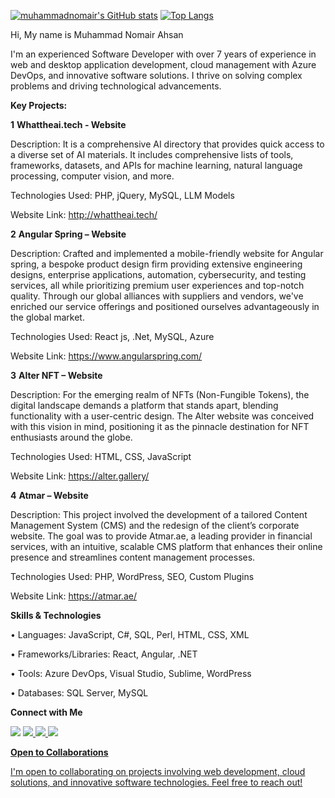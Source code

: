 [![muhammadnomair's GitHub stats](https://github-readme-stats.vercel.app/api?username=muhammadnomair&show_icons=true&theme=dark)](https://github.com/muhammadnomair/github-readme-stats)
[![Top Langs](https://github-readme-stats.vercel.app/api/top-langs/?username=muhammadnomair&theme=dark&layout=compact)](https://github.com/muhammadnomair/github-readme-stats)

Hi, My name is Muhammad Nomair Ahsan

I'm an experienced Software Developer with over 7 years of experience in web and desktop
application development, cloud management with Azure DevOps, and innovative software
solutions. I thrive on solving complex problems and driving technological advancements.

****Key Projects:****

**1** **Whattheai.tech - Website**

Description: It is a comprehensive AI directory that provides quick access to a diverse set
of AI materials. It includes comprehensive lists of tools, frameworks, datasets, and APIs for
machine learning, natural language processing, computer vision, and more.

Technologies Used: PHP, jQuery, MySQL, LLM Models

Website Link: http://whattheai.tech/

**2** **Angular Spring – Website**

Description:  Crafted and implemented a mobile-friendly website for Angular spring, a bespoke product design firm providing extensive engineering designs, enterprise applications, automation, cybersecurity, and testing services, all while prioritizing premium user experiences and top-notch quality. Through our global alliances with suppliers and vendors, we've enriched our service offerings and positioned ourselves advantageously in the global market.

Technologies Used:  React js, .Net, MySQL, Azure

Website Link:  https://www.angularspring.com/

**3** **Alter NFT – Website**

Description: For the emerging realm of NFTs (Non-Fungible Tokens), the digital landscape demands a platform that stands apart, blending functionality with a user-centric design. The Alter website was conceived with this vision in mind, positioning it as the pinnacle destination for NFT enthusiasts around the globe.

Technologies Used: HTML, CSS, JavaScript

Website Link:  https://alter.gallery/

**4** **Atmar – Website**

Description: This project involved the development of a tailored Content Management System (CMS) and the redesign of the client’s corporate website. The goal was to provide Atmar.ae, a leading provider in financial services, with an intuitive, scalable CMS platform that enhances their online presence and streamlines content management processes.

Technologies Used: PHP, WordPress, SEO, Custom Plugins

Website Link: https://atmar.ae/


**Skills & Technologies**

• Languages: JavaScript, C#, SQL, Perl, HTML, CSS, XML

• Frameworks/Libraries: React, Angular, .NET

• Tools: Azure DevOps, Visual Studio, Sublime, WordPress

• Databases: SQL Server, MySQL

**Connect with Me**

<a href="https://www.linkedin.com/in/nomair45/" ><img src="https://img.shields.io/badge/LinkedIn-0077B5?style=for-the-badge&logo=linkedin&logoColor=white"/></a>
<a href="mailto:muhammadnomairahsan@gmail.com" ><img src="https://img.shields.io/badge/Gmail-D14836?style=for-the-badge&logo=gmail&logoColor=white"/>
<a href="https://www.facebook.com/nomair45/" ><img src="https://img.shields.io/badge/Facebook-1877F2?style=for-the-badge&logo=facebook&logoColor=white"/>
<a href="https://wa.me/+923217112178" ><img src="https://img.shields.io/badge/WhatsApp-25D366?style=for-the-badge&logo=whatsapp&logoColor=white"/>


**Open to Collaborations**

I'm open to collaborating on projects involving web development, cloud solutions, and
innovative software technologies. Feel free to reach out!
